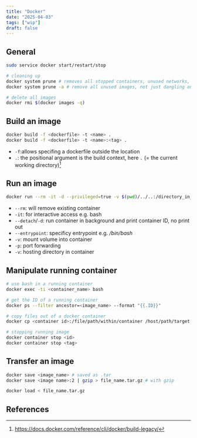 ```yaml
---
title: "Docker"
date: "2025-04-03"
tags: ["wip"]
draft: false
---
```


## General

```bash
sudo service docker start/restart/stop

# cleaning up
docker system prune # removes all stopped containers, unused networks, dangling images, and build cache
docker system prune -a # remove all unused images, not just dangling ones

# delete all images 
docker rmi $(docker images -q)
```

## Build an image

```bash
docker build -f <dockerfile> -t <name> .
docker build -f <dockerfile> -t <name>:<tag> .
```

- `-f`:allows specifing a dockerfile outside the location
- `.`: the positional argument is the build context, here `.` (= the current working directory)[^docker-cli-build]

## Run an image

```bash
docker run --rm -it -d --privileged=true -v $(pwd)/../..:/directory_in_container --name <container_name> -p 8000:8000 <image_name>:<tag e.g. latest>
```

- `--rm`: will remove existing container
- `-it`: for interactive access e.g. bash
- `--detach`/`-d`: run container in background and print container ID, no print out
- `--entrypoint`: specificy entrypoint e.g. _/bin/bash_
- `-v`: mount volume into container
- `-p`: port forwarding
- `-v`: hosting directory in container

## Manipulate running container

```bash
# use bash in a running container
docker exec -ti <container_name> bash

# get the ID of a running container
docker ps --filter ancestor=<image_name> --format "{{.ID}}"

# copy files out of a docker container 
docker cp <container id>:/file/path/within/container /host/path/target  # e.g. docker cp e9e8acdb0440:/project/geo-countries/data/countries.geojson ~/Downloads

# stopping running image
docker container stop <id>
docker container stop <tag>
```

## Transfer an image

```bash
docker save <image_name> # saved as .tar
docker save <image name>:2 | gzip > file_name.tar.gz # with gzip

docker load < file_name.tar.gz
```

## References

[^docker-cli-build]: https://docs.docker.com/reference/cli/docker/build-legacy/
